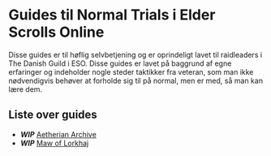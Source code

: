 # Guides til Normal Trials i Elder Scrolls Online
Disse guides er til høflig selvbetjening og er oprindeligt lavet til raidleaders i
The Danish Guild i ESO. Disse guides er lavet på baggrund af egne erfaringer
og indeholder nogle steder taktikker fra veteran, som man ikke nødvendigvis
behøver at forholde sig til på normal, men er med, så man kan lære dem.

## Liste over guides
* ***WIP*** [Aetherian
  Archive](https://github.com/Sejersboel/normal-trials/blob/master/nAA/nAA.pdf)
* ***WIP*** [Maw of Lorkhaj](https://github.com/Sejersboel/normal-trials/blob/master/nMOL/nMOL.pdf)
